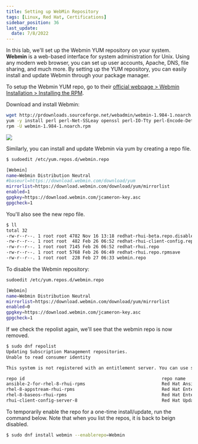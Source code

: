 ```yaml
---
title: Setting up WebMin Repository
tags: [Linux, Red Hat, Certifications]
sidebar_position: 36
last_update:
  date: 7/8/2022
---
```




In this lab, we'll set up the Webmin YUM repository on your system. **Webmin** is a web-based interface for system administration for Unix. Using any modern web browser, you can set up user accounts, Apache, DNS, file sharing, and much more. By setting up the YUM repository, you can easily install and update Webmin through your package manager.

To setup the Webmin YUM repo, go to their [official webpage > Webmin Installation > 
Installing the RPM](https://www.webmin.com/rpm.html).

Download and install Webmin:
```bash
wget http://prdownloads.sourceforge.net/webadmin/webmin-1.984-1.noarch.rpm
yum -y install perl perl-Net-SSLeay openssl perl-IO-Tty perl-Encode-Detect
rpm -U webmin-1.984-1.noarch.rpm
```

![](/img/docs/webminpage.png)

Similarly, you can install and update Webmin via yum by creating a repo file.
```bash
$ sudoedit /etc/yum.repos.d/webmin.repo

[Webmin]
name=Webmin Distribution Neutral
#baseurl=https://download.webmin.com/download/yum
mirrorlist=https://download.webmin.com/download/yum/mirrorlist
enabled=1
gpgkey=https://download.webmin.com/jcameron-key.asc
gpgcheck=1
```

You'll also see the new repo file.
```bash
$ ll
total 32
-rw-r--r--. 1 root root 4782 Nov 16 13:18 redhat-rhui-beta.repo.disabled
-rw-r--r--. 1 root root  482 Feb 26 06:52 redhat-rhui-client-config.repo
-rw-r--r--. 1 root root 7145 Feb 26 06:52 redhat-rhui.repo
-rw-r--r--. 1 root root 5768 Feb 26 06:49 redhat-rhui.repo.rpmsave
-rw-r--r--. 1 root root  228 Feb 27 06:33 webmin.repo
```

To disable the Webmin repository:
```bash
sudoedit /etc/yum.repos.d/webmin.repo

[Webmin]
name=Webmin Distribution Neutral
mirrorlist=https://download.webmin.com/download/yum/mirrorlist
enabled=0
gpgkey=https://download.webmin.com/jcameron-key.asc
gpgcheck=1
```

If we check the repolist again, we'll see that the webmin repo is now removed.
```bash
$ sudo dnf repolist
Updating Subscription Management repositories.
Unable to read consumer identity

This system is not registered with an entitlement server. You can use subscription-manager to register.

repo id                                                    repo name
ansible-2-for-rhel-8-rhui-rpms                             Red Hat Ansible Engine 2 for RHEL 8 (RPMs) from RHUI
rhel-8-appstream-rhui-rpms                                 Red Hat Enterprise Linux 8 for x86_64 - AppStream from RHUI (RPMs)
rhel-8-baseos-rhui-rpms                                    Red Hat Enterprise Linux 8 for x86_64 - BaseOS from RHUI (RPMs)
rhui-client-config-server-8                                Red Hat Update Infrastructure 3 Client Configuration Server 8
```

To temporarily enable the repo for a one-time install/update, run the command below. Note that when you list the repos, it is back to beign disabled.
```bash
$ sudo dnf install webmin --enablerepo=Webmin
```
